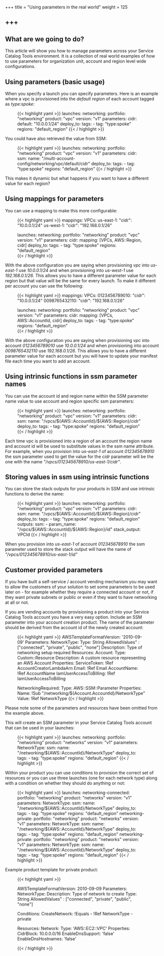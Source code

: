 +++
title = "Using parameters in the real world"
weight = 125

+++
---

## What are we going to do?

This article will show you how to manage parameters across your Service Catalog Tools environment.  It is a collection 
of real world examples of how to use parameters for organization unit, account and region level wide configurations. 


## Using parameters (basic usage)

When you specify a launch you can specify parameters.  Here is an example where a vpc is provisioned into the *default
region* of each account tagged as *type:spoke*:

 <figure>
  {{< highlight yaml >}}
launches:
  networking:
    portfolio: "networking"
    product: "vpc"
    version: "v1"
    parameters:
      cidr:
        default: "10.0.0.1/24"
    deploy_to:
      tags:
        - tag: "type:spoke"
          regions: "default_region"  
  {{< / highlight >}}
 </figure>

You could have also retrieved the value from SSM:

 <figure>
  {{< highlight yaml >}}
launches:
  networking:
    portfolio: "networking"
    product: "vpc"
    version: "v1"
    parameters:
      cidr:
        ssm: 
          name: "/multi-account-config/networking/vpc/default/cidr"
    deploy_to:
      tags:
        - tag: "type:spoke"
          regions: "default_region"  
  {{< / highlight >}}
 </figure>

This makes it dynamic but what happens if you want to have a different value for each region?

## Using mappings for parameters

You can use a mapping to make this more configurable:

 <figure>
  {{< highlight yaml >}}
mappings:
  VPCs:
    us-east-1:
      "cidr": "10.0.0.1/24"
    us-west-1:
      "cidr": "192.168.0.1/26"

launches:
  networking:
    portfolio: "networking"
    product: "vpc"
    version: "v1"
    parameters:
      cidr:
        mapping: [VPCs, AWS::Region, cidr] 
    deploy_to:
      tags:
        - tag: "type:spoke"
          regions: "default_region"  
  {{< / highlight >}}
 </figure>

With the above configuration you are saying when provisioning *vpc* into *us-east-1* use *10.0.0.1/24* and when 
provisioning into *us-west-1* use *192.168.0.1/26*.  This allows you to have a different parameter value for each region 
but that value will be the same for every launch.  To make it different per account you can use the following:

 <figure>
  {{< highlight yaml >}}
mappings:
  VPCs:
    0123456789010:
      "cidr": "10.0.0.1/24"
    0098765432110:
      "cidr": "192.168.0.1/26"

launches:
  networking:
    portfolio: "networking"
    product: "vpc"
    version: "v1"
    parameters:
      cidr:
        mapping: [VPCs, AWS::AccountId, cidr]
    deploy_to:
      tags:
        - tag: "type:spoke"
          regions: "default_region"  
{{< / highlight >}}
 </figure>

With the above configuration you are saying when provisioning *vpc* into account *0123456789010* use *10.0.0.1/24* and 
when provisioning into account *0098765432110* use *192.168.0.1/26*.  This allows you to have a different parameter 
value for each account but you will have to update your manifest file each time you want to add an account.

## Using intrinsic functions in ssm parameter names

You can use the account id and region name within the SSM parameter name value to use account and region specific ssm
parameters:

 <figure>
  {{< highlight yaml >}}
launches:
  networking:
    portfolio: "networking"
    product: "vpc"
    version: "v1"
    parameters:
      cidr:
        ssm:
          name: "/vpcs/${AWS::AccountId}/${AWS::Region}/cidr"
    deploy_to:
      tags:
        - tag: "type:spoke"
          regions: "default_region"  
{{< / highlight >}}
 </figure>

Each time vpc is provisioned into a region of an account the region name and account id will be used to substitute 
values in the ssm name attribute.  For example, when you provision into *us-east-1* of account *012345678910* the ssm
parameter used to get the value for the *cidr* parameter will be the one with the name 
*"/vpcs/012345678910/us-east-1/cidr"*.

## Storing values in ssm using intrinsic functions

You can store the stack outputs for your products in SSM and use intrinsic functions to derive the name:

 <figure>
  {{< highlight yaml >}}
launches:
  networking:
    portfolio: "networking"
    product: "vpc"
    version: "v1"
    parameters:
      cidr:
        ssm:
          name: "/vpcs/${AWS::AccountId}/${AWS::Region}/cidr"
    deploy_to:
      tags:
        - tag: "type:spoke"
          regions: "default_region"  
    outputs:
      ssm:
        - param_name: "/vpcs/${AWS::AccountId}/${AWS::Region}/id"
          stack_output: VPCId
{{< / highlight >}}
 </figure>

When you provision into *us-east-1* of account *012345678910* the ssm parameter used to store the stack output will 
have the name of *"/vpcs/012345678910/us-east-1/id"*

## Customer provided parameters

If you have built a self-service / account vending mechanism you may want to allow the customers of your solution to set 
some parameters to be used later on - for example whether they require a connected account or not, if they want private
subnets or public or even if they want to have networking at all or not.  

If you are vending accounts by provisioning a product into your Service Catalog Tools account you have a very easy 
option.  Include an SSM parameter into your account creation product.  The name of the parameter should be derived 
from the account id of the newly created account:

 <figure>
  {{< highlight yaml >}}
AWSTemplateFormatVersion: '2010-09-09'
Parameters:
  NetworkType:
    Type: String
    AllowedValues" : ["connected", "private", "public", "none"]
    Description: Type of networking setup required
Resources:
  Account:
    Type: Custom::Resource
    Description: A custom resource representing an AWS Account
    Properties:
      ServiceToken: !Ref AccountCreatorLambdaArn
      Email: !Ref Email
      AccountName: !Ref AccountName
      IamUserAccessToBilling: !Ref IamUserAccessToBilling

  NetworkingRequired:
    Type: AWS::SSM::Parameter
    Properties:
      Name: !Sub "/networking/${Account.AccountId}/NetworkType"
      Value: !Ref NetworkType
{{< / highlight >}}
 </figure>

Please note some of the parameters and resources have been omitted from the example above.

This will create an SSM parameter in your Service Catalog Tools account that can be used in your launches:

 <figure>
  {{< highlight yaml >}}
launches:
  networking:
    portfolio: "networking"
    product: "networks"
    version: "v1"
    parameters:
      NetworkType:
        ssm:
          name: "/networking/${AWS::AccountId}/NetworkType"
    deploy_to:
      tags:
        - tag: "type:spoke"
          regions: "default_region"  
{{< / highlight >}}
 </figure>

Within your product you can use conditions to provision the correct set of resources or you can use three launches (one
for each network type) along with a condition on whether they should do anything or not:

 <figure>
  {{< highlight yaml >}}
launches:
  networking-connected:
    portfolio: "networking"
    product: "networks"
    version: "v1"
    parameters:
      NetworkType:
        ssm:
          name: "/networking/${AWS::AccountId}/NetworkType"
    deploy_to:
      tags:
        - tag: "type:spoke"
          regions: "default_region"  
  networking-private:
    portfolio: "networking"
    product: "networks"
    version: "v1"
    parameters:
      NetworkType:
        ssm:
          name: "/networking/${AWS::AccountId}/NetworkType"
    deploy_to:
      tags:
        - tag: "type:spoke"
          regions: "default_region"  
  networking-private:
    portfolio: "networking"
    product: "networks"
    version: "v1"
    parameters:
      NetworkType:
        ssm:
          name: "/networking/${AWS::AccountId}/NetworkType"
    deploy_to:
      tags:
        - tag: "type:spoke"
          regions: "default_region"  
{{< / highlight >}}
 </figure>

Example product template for private product:

 <figure>
  {{< highlight yaml >}}

AWSTemplateFormatVersion: 2010-09-09
Parameters:
  NetworkType:
    Description: Type of network to create
    Type: String
    AllowedValues" : ["connected", "private", "public", "none"]

Conditions:
  CreateNetwork: !Equals
    - !Ref NetworkType
    - private

Resources:
  Network:
    Type: 'AWS::EC2::VPC'
    Properties:
      CidrBlock: 10.0.0.0/16
      EnableDnsSupport: 'false'
      EnableDnsHostnames: 'false'

{{< / highlight >}}
 </figure>


